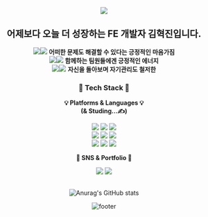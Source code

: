 <div align=center>
	<img src="https://capsule-render.vercel.app/api?type=waving&color=0071C5&height=200&section=header&text=HyeokJin%20Github!&fontSize=50" />	
<div align="center"> 

## 어제보다 오늘 더 성장하는 FE 개발자 김혁진입니다.

<img src="https://img.shields.io/badge/Positive-0071C5?style=for-the-badge&logo=Positive&logoColor=white"><img src="https://img.shields.io/badge/mind-white?style=for-the-badge&logo=mind&logoColor=blue"> **어떠한 문제도 해결할 수 있다는 긍정적인 마음가짐**   
<img src="https://img.shields.io/badge/Positive-0071C5?style=for-the-badge&logo=Positive&logoColor=white"><img src="https://img.shields.io/badge/vibes-white?style=for-the-badge&logo=mind&logoColor=blue">   **함께하는 팀원들에겐 긍정적인 에너지**   
<img src="https://img.shields.io/badge/Positive-0071C5?style=for-the-badge&logo=Positive&logoColor=white"><img src="https://img.shields.io/badge/life-white?style=for-the-badge&logo=mind&logoColor=blue">   **자신을 돌아보며 자기관리도 철저한**   
### 💾 Tech Stack 💾
**💡 Platforms & Languages 💡**  
**(& Studing...✍️)**

	
<img src="https://img.shields.io/badge/JavaScript-F7DF1E?style=for-the-badge&logo=JavaScript&logoColor=black">  <img src="https://img.shields.io/badge/react-61DAFB?style=for-the-badge&logo=react&logoColor=black"> <img src="https://img.shields.io/badge/TypeScript-3178C6?style=for-the-badge&logo=TypeScript&logoColor=white"> <br> <img src="https://img.shields.io/badge/Redux-764ABC?style=for-the-badge&logo=redux&logoColor=white">  <img src="https://img.shields.io/badge/recoil-black?style=for-the-badge&logo=recoil&logoColor=white">  <img src="https://img.shields.io/badge/React Query-FF4154?style=for-the-badge&logo=React Query&logoColor=white"> <br> <img src="https://img.shields.io/badge/styled-components-DB7093?style=for-the-badge&logo=styled-components&logoColor=black">  <img src="https://img.shields.io/badge/Sass-CC6699?style=for-the-badge&logo=Sass&logoColor=white">  <img src="https://img.shields.io/badge/Tailwind CSS-06B6D4?style=for-the-badge&logo=Tailwind CSS&logoColor=white">
<br>

**🎨 SNS & Portfolio 🎨**
<div align=center>
	<a href="https://www.instagram.com/hyukji_n/" target="_blank"><img src="https://img.shields.io/badge/hyukji_n-E4405F?style=for-the-badge&logo=Instagram&logoColor=white"/></a>  <a href="https://coriny-gjkim.tistory.com/" target="_blank"><img src="https://img.shields.io/badge/Blog-000000?style=for-the-badge&logo=Tistory&logoColor=white"/></a>  
	<br>
</div>
<br>
	
![Anurag's GitHub stats](https://github-readme-stats.vercel.app/api?username=rklskhj&show_icons=true&theme=radical)
	
![footer](https://capsule-render.vercel.app/api?type=waving&color=0071C5&height=200&section=footer&text=Now%20Use%20me!&fontSize=50)
<!--
**rklskhj/rklskhj** is a ✨ _special_ ✨ repository because its `README.md` (this file) appears on your GitHub profile.

Here are some ideas to get you started:

- 🔭 I’m currently working on ...
- 🌱 I’m currently learning ...
- 👯 I’m looking to collaborate on ...
- 🤔 I’m looking for help with ...
- 💬 Ask me about ...
- 📫 How to reach me: ...
- 😄 Pronouns: ...
- ⚡ Fun fact: ...
-->
